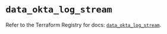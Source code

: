 # `data_okta_log_stream`

Refer to the Terraform Registry for docs: [`data_okta_log_stream`](https://registry.terraform.io/providers/okta/okta/4.9.1/docs/data-sources/log_stream).
